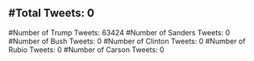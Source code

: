 #Total Tweets: 0 
---
#Number of Trump Tweets: 63424
#Number of Sanders Tweets: 0
#Number of Bush Tweets: 0
#Number of Clinton Tweets: 0
#Number of Rubio Tweets: 0
#Number of Carson Tweets: 0